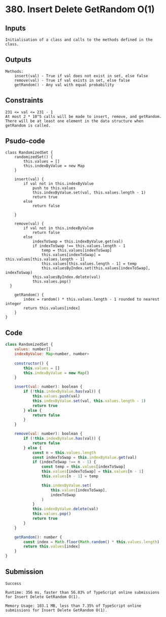 # 380. Insert Delete GetRandom O(1)
## Inputs

    Initialisation of a class and calls to the methods defined in the class.

## Outputs

    Methods:
        insert(val) - True if val does not exist in set, else false
        remove(val) - True if val exists in set, else false
        getRandom() - Any val with equal probability

## Constraints  

    231 <= val <= 231 - 1
    At most 2 * 10^5 calls will be made to insert, remove, and getRandom.
    There will be at least one element in the data structure when getRandom is called.

## Psudo-code

    class RandomizedSet {
        randomizedSet() {
            this.values = []
            this.indexByValue = new Map
        }

        insert(val) {
            if val not in this.indexByValue
                push to this.values
                this.indexByValue.set(val, this.values.length - 1)
                return true
            else
                return false

        }

        remove(val) {
            if val not in this.indexByValue
                return false
            else
                indexToSwap = this.indexByValue.get(val)
                if indexToSwap !== this.values.length - 1
                    temp = this.values[indexToSwap]
                    this.values[indexToSwap] = this.values[this.values.length - 1]
                    this.values[this.values.length - 1] = temp
                    this.valuesByIndex.set(this.values[indexToSwap], indexToSwap)
                this.valuesByIndex.delete(val)
                this.values.pop()
      }

        getRandom() {
            index = random() * this.values.length - 1 rounded to nearest integer 
            return this.values[index]
        }
    }

## Code

```js
class RandomizedSet {
    values: number[]
    indexByValue: Map<number, number>
    
    constructor() {
        this.values = []
        this.indexByValue = new Map()
    }

    insert(val: number): boolean {
        if (!this.indexByValue.has(val)) {
            this.values.push(val)
            this.indexByValue.set(val, this.values.length - 1)
            return true
        } else {
            return false
        }
    }

    remove(val: number): boolean {
        if (!this.indexByValue.has(val)) {
            return false
        } else {
            const n = this.values.length
            const indexToSwap = this.indexByValue.get(val)
            if (indexToSwap !== n - 1) {
                const temp = this.values[indexToSwap]
                this.values[indexToSwap] = this.values[n - 1]
                this.values[n - 1] = temp

                this.indexByValue.set(
                    this.values[indexToSwap], 
                    indexToSwap
                )
            }
            this.indexByValue.delete(val)
            this.values.pop()
            return true
        }
    }

    getRandom(): number {
        const index = Math.floor(Math.random() * this.values.length)
        return this.values[index]
    }
}
```

## Submission

    Success

    Runtime: 356 ms, faster than 56.03% of TypeScript online submissions for Insert Delete GetRandom O(1).

    Memory Usage: 103.1 MB, less than 7.35% of TypeScript online submissions for Insert Delete GetRandom O(1).